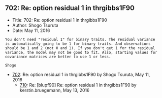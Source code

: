 ## 702: Re: option residual 1 in thrgibbs1F90

- Title: 702: Re: option residual 1 in thrgibbs1F90
- Author: Shogo Tsuruta
- Date: May 11, 2016

```
You don't need "residual 1" for binary traits. The residual variance is automatically going to be 1 for binary traits. And observations should be 1 and 2 (not 0 and 1). If you don't get 1 for the residual variance, the model may not be good to fit. Also, starting values for covariance matrices are better to use 1 or less.

Shogo
```

- [702](0702.md): Re: option residual 1 in thrgibbs1F90 by Shogo Tsuruta, May 11, 2016
    - [710](0710.md): Re: [blupf90] Re: option residual 1 in thrgibbs1F90 by kerstin.bruegemann, May 13, 2016
